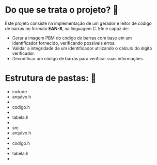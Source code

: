 <h1>Do que se trata o projeto? 🤔</h1>

Este projeto consiste na implementação de um gerador e leitor de código de barras no formato <strong>EAN-8</strong>, na linguagem C. Ele é capaz de:
- Gerar a imagem PBM do código de barras com base em um identificador fornecido, verificando possíveis erros.
- Validar a integridade de um identificador utilizando o cálculo do dígito verificador.
- Decodificar um código de barras para verificar suas informações.

<h1>Estrutura de pastas: 📂</h1>
<ul>
    <li>include</li>
            <li>arquivo.h<li>
            <li>codigo.h<li>
            <li>tabela.h<li>
    <li>src</li>
            <li>arquivo.h<li>
            <li>codigo.h<li>
            <li>tabela.h<li>
</ul>
